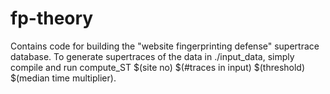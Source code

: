 fp-theory
=========

Contains code for building the "website fingerprinting defense" supertrace database. 
To generate supertraces of the data in ./input_data, simply compile and run compute_ST $(site no) $(#traces in input) $(threshold) $(median time multiplier).


